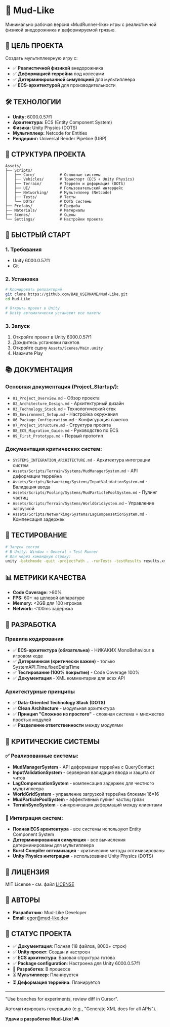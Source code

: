 # 🚗 Mud-Like

Минимально рабочая версия «MudRunner-like» игры с реалистичной физикой внедорожника и деформируемой грязью.

## 🎯 **ЦЕЛЬ ПРОЕКТА**

Создать мультиплеерную игру с:
- ✅ **Реалистичной физикой** внедорожника
- ✅ **Деформацией террейна** под колесами
- ✅ **Детерминированной симуляцией** для мультиплеера
- ✅ **ECS-архитектурой** для производительности

## 🛠️ **ТЕХНОЛОГИИ**

- **Unity:** 6000.0.57f1
- **Архитектура:** ECS (Entity Component System)
- **Физика:** Unity Physics (DOTS)
- **Мультиплеер:** Netcode for Entities
- **Рендеринг:** Universal Render Pipeline (URP)

## 📁 **СТРУКТУРА ПРОЕКТА**

```
Assets/
├── Scripts/
│   ├── Core/           # Основные системы
│   ├── Vehicles/       # Транспорт (ECS + Unity Physics)
│   ├── Terrain/        # Террейн и деформация (DOTS)
│   ├── UI/             # Пользовательский интерфейс
│   ├── Networking/     # Мультиплеер (Netcode)
│   ├── Tests/          # Тесты
│   └── DOTS/           # DOTS системы
├── Prefabs/            # Префабы
├── Materials/          # Материалы
├── Scenes/             # Сцены
└── Settings/           # Настройки проекта
```

## 🚀 **БЫСТРЫЙ СТАРТ**

### **1. Требования**
- Unity 6000.0.57f1
- Git

### **2. Установка**
```bash
# Клонировать репозиторий
git clone https://github.com/ВАШ_USERNAME/Mud-Like.git
cd Mud-Like

# Открыть проект в Unity
# Unity автоматически установит все пакеты
```

### **3. Запуск**
1. Откройте проект в Unity 6000.0.57f1
2. Дождитесь установки пакетов
3. Откройте сцену `Assets/Scenes/Main.unity`
4. Нажмите Play

## 📚 **ДОКУМЕНТАЦИЯ**

### **Основная документация (Project_Startup/):**
- `01_Project_Overview.md` - Обзор проекта
- `02_Architecture_Design.md` - Архитектурный дизайн
- `03_Technology_Stack.md` - Технологический стек
- `05_Environment_Setup.md` - Настройка окружения
- `06_Package_Configuration.md` - Конфигурация пакетов
- `07_Project_Structure.md` - Структура проекта
- `08_ECS_Migration_Guide.md` - Руководство по ECS
- `09_First_Prototype.md` - Первый прототип

### **Документация критических систем:**
- `SYSTEMS_INTEGRATION_ARCHITECTURE.md` - Архитектура интеграции систем
- `Assets/Scripts/Terrain/Systems/MudManagerSystem.md` - API деформации террейна
- `Assets/Scripts/Networking/Systems/InputValidationSystem.md` - Валидация ввода
- `Assets/Scripts/Pooling/Systems/MudParticlePoolSystem.md` - Пулинг частиц
- `Assets/Scripts/Terrain/Systems/WorldGridSystem.md` - Управление загрузкой
- `Assets/Scripts/Networking/Systems/LagCompensationSystem.md` - Компенсация задержек

## 🧪 **ТЕСТИРОВАНИЕ**

```bash
# Запуск тестов
# В Unity: Window → General → Test Runner
# Или через командную строку:
unity -batchmode -quit -projectPath . -runTests -testResults results.xml
```

## 📊 **МЕТРИКИ КАЧЕСТВА**

- **Code Coverage:** >80%
- **FPS:** 60+ на целевой аппаратуре
- **Memory:** <2GB для 100 игроков
- **Network:** <100ms задержка

## 🤝 **РАЗРАБОТКА**

### **Правила кодирования**
- ✅ **ECS-архитектура (обязательна)** - НИКАКИХ MonoBehaviour в игровом коде
- ✅ **Детерминизм (критически важен)** - только SystemAPI.Time.fixedDeltaTime
- ✅ **Тестирование (100% покрытие)** - Code Coverage 100%
- ✅ **Документация** - XML комментарии для всех API

### **Архитектурные принципы**
- ✅ **Data-Oriented Technology Stack (DOTS)**
- ✅ **Clean Architecture** - модульная архитектура
- ✅ **Принцип "Сложное из простого"** - сложная система = множество простых модулей
- ✅ **Разделение ответственности** между модулями

## 🎯 **КРИТИЧЕСКИЕ СИСТЕМЫ**

### **✅ Реализованные системы:**
- **MudManagerSystem** - API деформации террейна с QueryContact
- **InputValidationSystem** - серверная валидация ввода и защита от читов
- **LagCompensationSystem** - компенсация задержек для честного мультиплеера
- **WorldGridSystem** - управление загрузкой террейна блоками 16×16
- **MudParticlePoolSystem** - эффективный пулинг частиц грязи
- **TerrainSyncSystem** - синхронизация деформаций между клиентами

### **🔧 Интеграция систем:**
- **Полная ECS архитектура** - все системы используют Entity Component System
- **Детерминированная симуляция** - все вычисления детерминированы для мультиплеера
- **Burst Compiler оптимизация** - критические методы оптимизированы
- **Unity Physics интеграция** - использование Unity Physics (DOTS)

## 📄 **ЛИЦЕНЗИЯ**

MIT License - см. файл [LICENSE](LICENSE)

## 👥 **АВТОРЫ**

- **Разработчик**: Mud-Like Developer
- **Email**: egor@mud-like.dev

## 🎯 **СТАТУС ПРОЕКТА**

- ✅ **Документация**: Полная (18 файлов, 8000+ строк)
- ✅ **Unity проект**: Создан и настроен
- ✅ **ECS архитектура**: Базовая структура готова
- ✅ **Package configuration**: Настроена для Unity 6000.0.57f1
- 🔄 **Разработка**: В процессе
- ⏳ **Мультиплеер**: Планируется
- ⏳ **Деформация террейна**: Планируется

---
"Use branches for experiments, review diff in Cursor".

Автоматизировать генерацию (e.g., "Generate XML docs for all APIs").

**Удачи в разработке Mud-Like! 🎮**
